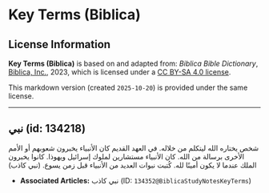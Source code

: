 # Key Terms (Biblica)

## License Information

**Key Terms (Biblica)** is based on and adapted from: _Biblica Bible Dictionary_, [Biblica, Inc.](https://www.biblica.com/), 2023, which is licensed under a [CC BY-SA 4.0 license](https://creativecommons.org/licenses/by-sa/4.0/legalcode.en).

This markdown version (created `2025-10-20`) is provided under the same license.



--------------------------------

## نبي (id: 134218)

شخص يختاره الله ليتكلم من خلاله. في العهد القديم كان الأنبياء يخبرون شعوبهم أو الأمم الأخرى برسالة من الله. كان الأنبياء مستشارين لملوك إسرائيل ويهوذا. كانوا يخبرون الملك عندما لا يكون أمينًا لله. كُتبت نبوات العديد من الأنبياء قبل زمن يسوع. (نبي كاذب)

* **Associated Articles:** نبي كاذب (ID: `134352@BiblicaStudyNotesKeyTerms`)

